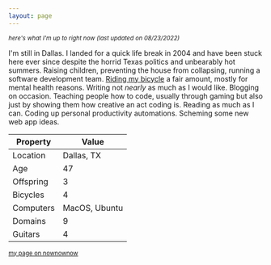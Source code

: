 ```yaml
---
layout: page
---
```


<small><i>here's what I'm up to right now (last updated on 08/23/2022)</i></small>

I'm still in Dallas. I landed for a quick life break in 2004 and have been stuck here ever since despite the horrid Texas politics and unbearably hot summers. Raising children, preventing the house from collapsing, running a software development team. [Riding my bicycle](https://www.strava.com/athletes/199489) a fair amount, mostly for mental health reasons. Writing not _nearly_ as much as I would like. Blogging on occasion. Teaching people how to code, usually through gaming but also just by showing them how creative an act coding is. Reading as much as I can. Coding up personal productivity automations. Scheming some new web app ideas.

|Property|Value|
|---|---|
|Location|Dallas, TX|
|Age|47|
|Offspring|3|
|Bicycles|4|
|Computers|MacOS, Ubuntu|
|Domains|9|
|Guitars|4|

<small><a href="https://nownownow.com/p/9MCz">my page on nownownow</a></small>